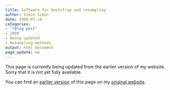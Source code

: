```yaml
---
title: Software for bootstrap and resampling
author: Steve Simon
date: 2008-07-18
categories:
- "*Blog post"
- 2008
- Being updated
- Resampling methods
output: html_document
page_update: no
---
```


This page is currently being updated from the earlier version of my website. Sorry that it is not yet fully available.

<!---More--->

You can find an [earlier version][sim1] of this page on my [original website][sim2].

[sim1]: http://www.pmean.com/08/SoftwareForBootstrap.html
[sim2]: http://www.pmean.com/original_site.html

